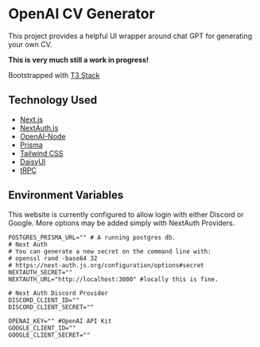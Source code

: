 # OpenAI CV Generator

This project provides a helpful UI wrapper around chat GPT for generating your own CV.

**This is very much still a work in progress!**

Bootstrapped with [T3 Stack](https://create.t3.gg/)

## Technology Used

- [Next.js](https://nextjs.org)
- [NextAuth.js](https://next-auth.js.org)
- [OpenAI-Node](https://github.com/openai/openai-node)
- [Prisma](https://prisma.io)
- [Tailwind CSS](https://tailwindcss.com)
- [DaisyUI](https://daisyui.com)
- [tRPC](https://trpc.io)


## Environment Variables

This website is currently configured to allow login with either Discord or Google. More options may be added simply with NextAuth Providers.

```
POSTGRES_PRISMA_URL="" # A running postgres db.
# Next Auth
# You can generate a new secret on the command line with:
# openssl rand -base64 32
# https://next-auth.js.org/configuration/options#secret
NEXTAUTH_SECRET=""
NEXTAUTH_URL="http://localhost:3000" #locally this is fine.

# Next Auth Discord Provider
DISCORD_CLIENT_ID="" 
DISCORD_CLIENT_SECRET=""

OPENAI_KEY="" #OpenAI API Kit
GOOGLE_CLIENT_ID=""
GOOGLE_CLIENT_SECRET=""
```






